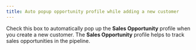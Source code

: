 ```yaml
---
title: Auto popup opportunity profile while adding a new customer
---
```



Check this box to automatically pop up the **Sales 
 Opportunity** profile when you create a new customer. The **Sales 
 Opportunity** profile helps to track sales opportunities in the pipeline.
